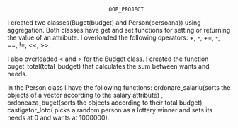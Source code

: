 									OOP_PROJECT

I created two classes(Buget(budget) and Person(persoana)) using aggregation. Both classes have get and set functions
for setting or returning the value of an attribute. I overloaded the following operators: +, -, +=, -, ==,  !=, <<, >>.

I also overloaded < and > for the Budget class. I created the function buget_total(total_budget) that calculates the sum
between wants and needs.

In the Person class I have the following functions: ordonare_salariu(sorts the objects of a vector according to the salary attribute)
, ordoneaza_buget(sorts the objects according to their total budget), 
castigator_loto( picks a random person as a lottery winner and sets its needs at 0 and wants at 1000000).
